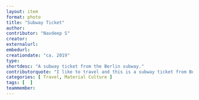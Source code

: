 ```yaml
---
layout: item
format: photo
title: "Subway Ticket"
author: 
contributor: "Navdeep S"
creator: 
externalurl: 
embedurl: 
creationdate: "ca. 2019"
type: 
shortdesc: "A subway ticket from the Berlin subway."
contributorquote: "I like to travel and this is a subway ticket from Berlin, from my first time traveling in Europe. Therefore it has sentimental value as well as serves as a record."
categories: [ Travel, Material Culture ]
tags: [  ]
teammember: 
---
```

